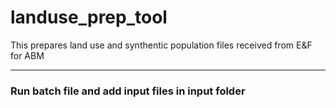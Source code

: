 # landuse_prep_tool
This prepares land use and synthentic population files received from E&amp;F for ABM

<hr>

### Run batch file and add input files in input folder